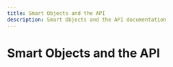 ```yaml
---
title: Smart Objects and the API
description: Smart Objects and the API documentation
---
```


# Smart Objects and the API 